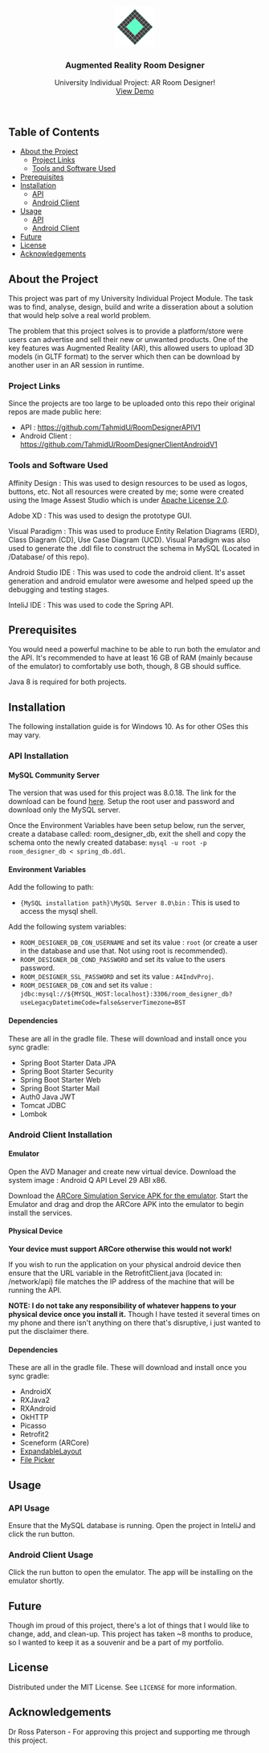 <!-- Project Logo -->
<br />
<p align="center">
  <img src="arrd_logo_git.png" alt="Logo" width="80" height="80">
  <h3 align="center">Augmented Reality Room Designer</h3>

  <p align="center">
    University Individual Project: AR Room Designer!
    <br />
    <a href="https://youtu.be/KvdZaC-7LEk">View Demo</a>
  </p>
</p>
<br>

<!-- Table of Contents -->
## Table of Contents

* [About the Project](#about-the-project)
  * [Project Links](#project-links)
  * [Tools and Software Used](#tools-and-software-used)
* [Prerequisites](#prerequisites)
* [Installation](#installation)
  * [API](#api-installation)
  * [Android Client](#android-client-installation)
* [Usage](#usage)
  * [API](#api-usage)
  * [Android Client](#android-client-usage)
* [Future](#future)
* [License](#license)
* [Acknowledgements](#acknowledgements)

## About the Project

This project was part of my University Individual Project Module. The task was to find, analyse, design, build and write a disseration about a solution that would help solve a real world problem.

The problem that this project solves is to provide a platform/store were users can advertise and sell their new or unwanted products. One of the key features was Augmented Reality (AR), this allowed users to upload 3D models (in GLTF format) to the server which then can be download by another user in an AR session in runtime.

### Project Links

Since the projects are too large to be uploaded onto this repo their original repos are made public here:

- API : https://github.com/TahmidU/RoomDesignerAPIV1
- Android Client : https://github.com/TahmidU/RoomDesignerClientAndroidV1

### Tools and Software Used

Affinity Design : This was used to design resources to be used as logos, buttons, etc. Not all resources were created by me; some were created using the Image Assest Studio which is under <a href="https://www.apache.org/licenses/LICENSE-2.0">Apache License 2.0</a>.

Adobe XD : This was used to design the prototype GUI.

Visual Paradigm : This was used to produce Entity Relation Diagrams (ERD), Class Diagram (CD), Use Case Diagram (UCD). Visual Paradigm was also used to generate the .ddl file to construct the schema in MySQL (Located in /Database/ of this repo).

Android Studio IDE : This was used to code the android client. It's asset generation and android emulator were awesome and helped speed up the debugging and testing stages.

InteliJ IDE : This was used to code the Spring API.

## Prerequisites

You would need a powerful machine to be able to run both the emulator and the API. It's recommended to have at least 16 GB of RAM (mainly because of the emulator) to comfortably use both, though, 8 GB should suffice.

Java 8 is required for both projects.

## Installation

The following installation guide is for Windows 10. As for other OSes this may vary. 

### API Installation

#### MySQL Community Server

The version that was used for this project was 8.0.18. The link for the download can be found <a href="https://downloads.mysql.com/archives/community/">here</a>. Setup the root user and password and download only the MySQL server.

Once the Environment Variables have been setup below, run the server, create a database called: room_designer_db, exit the shell and copy the schema onto the newly created database: `mysql -u root -p room_designer_db < spring_db.ddl`.

#### Environment Variables

Add the following to path:
- `{MySQL installation path}\MySQL Server 8.0\bin` : This is used to access the mysql shell.

Add the following system variables:
- `ROOM_DESIGNER_DB_CON_USERNAME` and set its value : `root` (or create a user in the database and use that. Not using root is recommended).
- `ROOM_DESIGNER_DB_COND_PASSWORD` and set its value to the users password.
- `ROOM_DESIGNER_SSL_PASSWORD` and set its value : `A4IndvProj`.
- `ROOM_DESIGNER_DB_CON` and set its value : `jdbc:mysql://${MYSQL_HOST:localhost}:3306/room_designer_db?useLegacyDatetimeCode=false&serverTimezone=BST`

#### Dependencies

These are all in the gradle file. These will download and install once you sync gradle:

- Spring Boot Starter Data JPA
- Spring Boot Starter Security
- Spring Boot Starter Web
- Spring Boot Starter Mail
- Auth0 Java JWT
- Tomcat JDBC
- Lombok

### Android Client Installation

#### Emulator

Open the AVD Manager and create new virtual device. Download the system image : Android Q API Level 29 ABI x86.

Download the <a href = "https://github.com/google-ar/arcore-android-sdk/releases">ARCore Simulation Service APK for the emulator</a>. Start the Emulator and drag and drop the ARCore APK into the emulator to begin install the services.

#### Physical Device

**Your device must support ARCore otherwise this would not work!**

If you wish to run the application on your physical android device then ensure that the URL variable in the RetrofitClient.java (located in: /network/api) file matches the IP address of the machine that will be running the API.

**NOTE: I do not take any responsibility of whatever happens to your physical device once you install it.** Though I have tested it several times on my phone and there isn't anything on there that's disruptive, i just wanted to put the disclaimer there.

#### Dependencies

These are all in the gradle file. These will download and install once you sync gradle:

- AndroidX
- RXJava2
- RXAndroid
- OkHTTP
- Picasso
- Retrofit2
- Sceneform (ARCore)
- <a href="https://github.com/cachapa/ExpandableLayout">ExpandableLayout</a>
- <a href="https://github.com/jaiselrahman/FilePicker">File Picker</a>

## Usage

### API Usage
Ensure that the MySQL database is running. Open the project in InteliJ and click the run button.

### Android Client Usage
Click the run button to open the emulator. The app will be installing on the emulator shortly.

## Future

Though im proud of this project, there's a lot of things that I would like to change, add, and clean-up. This project has taken ~8 months to produce, so I wanted to keep it as a souvenir and be a part of my portfolio.

## License

Distributed under the MIT License. See `LICENSE` for more information.

## Acknowledgements

Dr Ross Paterson - For approving this project and supporting me through this project.
